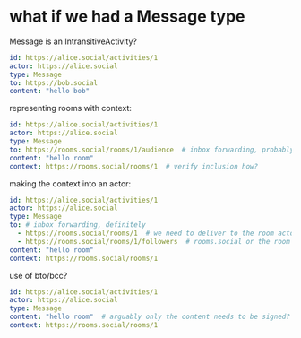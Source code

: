 # what if we had a Message type

Message is an IntransitiveActivity?

```yaml
id: https://alice.social/activities/1
actor: https://alice.social
type: Message
to: https://bob.social
content: "hello bob"
```

representing rooms with context:

```yaml
id: https://alice.social/activities/1
actor: https://alice.social
type: Message
to: https://rooms.social/rooms/1/audience  # inbox forwarding, probably
content: "hello room"
context: https://rooms.social/rooms/1  # verify inclusion how?
```

making the context into an actor:

```yaml
id: https://alice.social/activities/1
actor: https://alice.social
type: Message
to: # inbox forwarding, definitely
  - https://rooms.social/rooms/1  # we need to deliver to the room actor
  - https://rooms.social/rooms/1/followers  # rooms.social or the room actor's client will forward to participants
content: "hello room"
context: https://rooms.social/rooms/1
```

use of bto/bcc?

```yaml
id: https://alice.social/activities/1
actor: https://alice.social
type: Message
content: "hello room"  # arguably only the content needs to be signed? no need for canonicalization
context: https://rooms.social/rooms/1
```